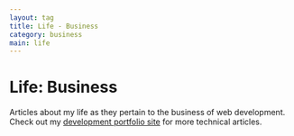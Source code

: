 ```yaml
---
layout: tag
title: Life - Business
category: business
main: life
---
```


# Life: Business

Articles about my life as they pertain to the business of web development. Check out my [development portfolio site](https://www.thatdevgirl.com/blog) for more technical articles.

